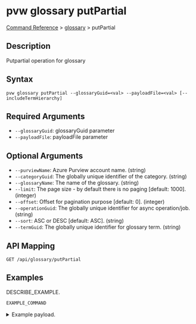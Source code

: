 # pvw glossary putPartial
[Command Reference](../../../README.md#command-reference) > [glossary](./main.md) > putPartial

## Description
Putpartial operation for glossary

## Syntax
```
pvw glossary putPartial --glossaryGuid=<val> --payloadFile=<val> [--includeTermHierarchy]
```

## Required Arguments
- `--glossaryGuid`: glossaryGuid parameter
- `--payloadFile`: payloadFile parameter

## Optional Arguments
- `--purviewName`: Azure Purview account name. (string)
- `--categoryGuid`: The globally unique identifier of the category. (string)
- `--glossaryName`: The name of the glossary. (string)
- `--limit`: The page size - by default there is no paging [default: 1000]. (integer)
- `--offset`: Offset for pagination purpose [default: 0]. (integer)
- `--operationGuid`: The globally unique identifier for async operation/job. (string)
- `--sort`: ASC or DESC [default: ASC]. (string)
- `--termGuid`: The globally unique identifier for glossary term. (string)

## API Mapping
 >  > []()
```
GET /api/glossary/putPartial
```

## Examples
DESCRIBE_EXAMPLE.
```powershell
EXAMPLE_COMMAND
```
<details><summary>Example payload.</summary>
<p>

```json
PASTE_JSON_HERE
```
</p>
</details>